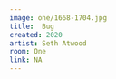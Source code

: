 ```yaml
---
image: one/1668-1704.jpg
title:  Bug
created: 2020
artist: Seth Atwood
room: One
link: NA
---
```



